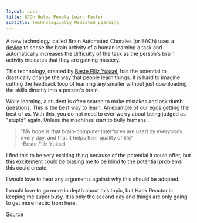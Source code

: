 ```yaml
---
layout: post
title: BACh Helps People Learn Faster
subtitle: Technologically Mediated Learning
---
```


####

A new technology, called Brain Automated Chorales (or BACh) uses a [device](http://www.iss.com/biomedical/instruments/imagent.html)
to sense the brain activity of a human learning a task and automatically increases the difficulty of the task
as the person's brain activity indicates that they are gaining mastery.

This technology, created by [Beste Filiz Yuksel](https://www.eecs.tufts.edu/~byukse01/), has the potential to
drastically change the way that people learn things.  It is hard to imagine cutting the feedback loop of learning
any smaller without just downloading the skills directly into a person's brain.

While learning, a student is often scared to make mistakes and ask dumb questions. This is the best way to learn. An example of our egos getting the best of us. With this, you do not need to ever worry about being judged as "stupid" again.
Unless the machines start to bully humans...

> "My hope is that brain-computer interfaces are used by everybody every day, and that it helps their quality of life"  
> -Beste Filiz Yuksel

I find this to be very exciting thing because of the potential it could offer, but this excitement could be biasing me to be blind to the potential problems this could create.

I would love to hear any arguments against why this should be adopted.

I would love to go more in depth about this topic, but Hack Reactor is keeping me super busy. It is only the second day and things are only going to get more hectic from here.

[Source](http://www.fastcompany.com/3056869/this-brain-reading-tool-can-teach-you-a-new-skill-in-no-time)
